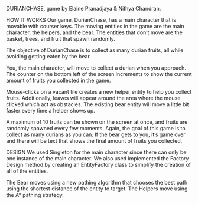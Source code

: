 DURIANCHASE, game by Elaine Pranadjaya & Nithya Chandran.

HOW IT WORKS
	Our game, DurianChase, has a main character that is movable with courser keys.
	The moving entities in the game are the main character, the helpers, and the bear.
	The entities that don’t move are the basket, trees, and fruit that spawn randomly.

The objective of DurianChase is to collect as many durian fruits, all while avoiding getting eaten by the bear.

You, the main character, will move to collect a durian when you approach.
The counter on the bottom left of the screen increments to show the current amount of fruits you collected in the game.

Mouse-clicks on a vacant tile creates a new helper entity to help you collect fruits.
Additionally, leaves will appear around the area where the mouse clicked which act as obstacles.
The existing bear entity will move a little bit faster every time a helper shows up.

A maximum of 10 fruits can be shown on the screen at once, and fruits are randomly spawned every few moments.
Again, the goal of this game is to collect as many durians as you can. If the bear gets to you, it’s game over and there will be text that shows the final amount of fruits you collected.


DESIGN
We used Singleton for the main character since there can only be one instance of the main character.
We also used implemented the Factory Design method by creating an EntityFactory class to simplify the creation of all of the entities.

The Bear moves using a new pathing algorithm that chooses the best path using the shortest distance of the entity to target.
The Helpers move using the A* pathing strategy.
